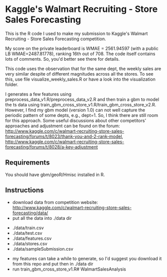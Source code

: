 # Kaggle's Walmart Recruiting - Store Sales Forecasting

This is the R code I used to make my submission to Kaggle's Walmart Recruiting - Store Sales Forecasting competition.

My score on the private leaderboard is WMAE = 2561.94597 (with a public LB WMAE=2487.81778), ranking 16th out of 708. The code itself contains lots of comments. So, you'd better see there for details.

This code uses the observation that for the same dept, the weekly sales are very similar despite of different magnitudes across all the stores. To see this, use file visualize_weekly_sales.R or have a look into the visualization folder.

I generates a few features using preprocess_data_v1.R/preprocess_data_v2.R and then train a gbm to model the ts data using train_gbm_cross_store_v1.R/train_gbm_cross_store_v2.R. However, I find my gbm model (version 1.0) can not well capture the periodic pattern of some depts, e.g., dept=1. So, I think there are still room for this approach. Some useful discussions about other competitors' approaches and adjustment can be found on the forum: http://www.kaggle.com/c/walmart-recruiting-store-sales-forecasting/forums/t/8023/thank-you-and-2-rank-model, http://www.kaggle.com/c/walmart-recruiting-store-sales-forecasting/forums/t/8028/a-key-adjustment


## Requirements

You should have gbm/geoR/Hmisc installed in R.


## Instructions

* download data from competition website: http://www.kaggle.com/c/walmart-recruiting-store-sales-forecasting/data/
* put all the data into ./data dir
 - ./data/train.csv
 - ./data/test.csv
 - ./data/features.csv
 - ./data/stores.csv
 - ./data/sampleSubmission.csv
* my features can take a while to generate, so I'd suggest you download it from this repo and put then in ./data dir
* run train_gbm_cross_store_v1.R# WalmartSalesAnalysis
